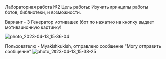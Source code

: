 Лабораторная работа №2 Цель работы: Изучить принципы работы ботов, библиотеки, и возможности.

Вариант - 3 Генератор мотивашек (бот по нажатию на кнопку выдает мотивационную картинку)

![photo_2023-04-13_15-36-04](https://user-images.githubusercontent.com/83116818/231719692-2fbf1463-95f8-4244-acc5-5ab1d2e202b2.jpg)

Пользователю - Myakishkukish, отправлено сообщение "Могу отправить сообщение"
![photo_2023-04-13_15-38-25](https://user-images.githubusercontent.com/83116818/231719708-10afc180-d5d0-4a3f-a01b-f2899b82e0e8.jpg)
